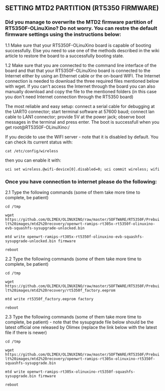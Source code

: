 ## SETTING MTD2 PARTITION (RT5350 FIRMWARE) 

### Did you manage to overwrite the MTD2 firmware partition of RT5350F-OLinuXino? Do not worry. You can restre the default firmware settings using the instructions below:

1.1 Make sure that your RT5350F-OLinuXino board is capable of booting successfully. Else you need to use one of the
methods described in the wiki article to restore the board to a successfully booting state.

1.2 Make sure that you are connected to the command line interface of the board and that that your RT5350F-OLinuXino
board is connected to the Internet either by using an Ethernet cable or the on-board WIFI. The Internet connection is
needed to download the three required files mentioned below with wget. If you can't access the Internet through the
board you can also manually download and copy the file to the mentioned folders (in this case you don't need Internet
connection through the RT5350 board)

The most reliable and easy setup: connect a serial cable for debugging at the UART0 connector; start terminal software
at 57600 baud; connect lan cable to LAN1 connector; provide 5V at the power jack; observe boot messages in the terminal
and press enter. The boot is successfull when you get root@RT5350F-OLinuXino:/

If you decide to use the WIFI server - note that it is disabled by default. You can check its current status with:

``` cat /etc/config/wireless ```

then you can enable it with:

``` uci set wireless.@wifi-device[0].disabled=0; uci commit wireless; wifi ```

### Once you have connection to internet please do the following:

2.1 Type the following commands (some of them take more time to complete, be patient)

``` cd /tmp ```

``` wget https://github.com/OLIMEX/OLINUXINO/raw/master/SOFTWARE/RT5350F/Prebuilt%20images/mtd2%20recovery/openwrt-ramips-rt305x-rt5350f-olinuxino-evb-squashfs-sysupgrade-unlocked.bin ```

``` mtd write openwrt-ramips-rt305x-rt5350f-olinuxino-evb-squashfs-sysupgrade-unlocked.bin firmware ```

``` reboot ```

2.2 Type the following commands (some of them take more time to complete, be patient)

``` cd /tmp ```

``` wget https://github.com/OLIMEX/OLINUXINO/raw/master/SOFTWARE/RT5350F/Prebuilt%20images/mtd2%20recovery/rt5350f_factory.eeprom ```

``` mtd write rt5350f_factory.eeprom factory ```

``` reboot ```

2.3 Type the following commands (some of them take more time to complete, be patient) - note that the sysupgrade file
below should be the latest official one released by Olimex (replace the link below with the latest file if there is newer)

``` cd /tmp ```

``` wget https://github.com/OLIMEX/OLINUXINO/raw/master/SOFTWARE/RT5350F/Prebuilt%20images/mtd2%20recovery/openwrt-ramips-rt305x-olinuxino-rt5350f-squashfs-sysupgrade.bin ```

``` mtd write openwrt-ramips-rt305x-olinuxino-rt5350f-squashfs-sysupgrade.bin firmware ```

``` reboot ```
